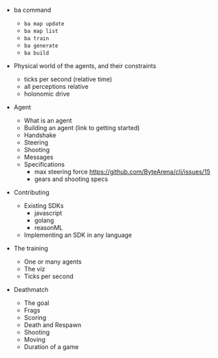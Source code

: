 * ba command
    * `ba map update`
    * `ba map list`
    * `ba train`
    * `ba generate`
    * `ba build`

* Physical world of the agents, and their constraints
    * ticks per second (relative time)
    * all perceptions relative
    * holonomic drive

* Agent
    * What is an agent
    * Building an agent (link to getting started)
    * Handshake
    * Steering
    * Shooting
    * Messages
    * Specifications
        * max steering force https://github.com/ByteArena/cli/issues/15
        * gears and shooting specs

* Contributing
    * Existing SDKs
        * javascript
        * golang
        * reasonML
    * Implementing an SDK in any language

* The training
    * One or many agents
    * The viz
    * Ticks per second

* Deathmatch
    * The goal
    * Frags
    * Scoring
    * Death and Respawn
    * Shooting
    * Moving
    * Duration of a game
